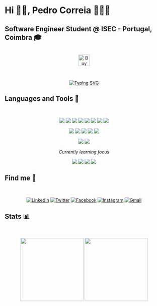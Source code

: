 # Hi 👋🏼, Pedro Correia 👨🏼‍💻

## Software Engineer Student @ ISEC - Portugal, Coimbra 🎓

<p align="center">
<br>
<a href='https://ko-fi.com/E1E757D6Z' target='_blank'><img height='36' style='border:0px;height:36px;' src='https://cdn.ko-fi.com/cdn/kofi4.png?v=2' border='0' alt='Buy Me a Coffee at ko-fi.com' /></a>
</p>
<br>
<p align="center">
<a href="https://git.io/typing-svg"><img src="https://readme-typing-svg.herokuapp.com?font=Fira+Code&duration=2000&pause=1000&color=F7F7F7&width=720&lines=Code+is+like+humor.+When+you+have+to+explain+it%2C+it%E2%80%99s+bad." alt="Typing SVG" /></a>
</p>

## Languages and Tools 🔧
<br>
<p align="center">
<img src="https://img.shields.io/badge/java-%23ED8B00.svg?style=for-the-badge&logo=java&logoColor=white">
<img src="https://img.shields.io/badge/c-%2300599C.svg?style=for-the-badge&logo=c&logoColor=white">
<img src="https://img.shields.io/badge/c++-%2300599C.svg?style=for-the-badge&logo=c%2B%2B&logoColor=white">
<img src="https://img.shields.io/badge/c%23-%23239120.svg?style=for-the-badge&logo=c-sharp&logoColor=white">
<img src="https://img.shields.io/badge/python-3670A0?style=for-the-badge&logo=python&logoColor=ffdd54">
<img src="https://img.shields.io/badge/html5-%23E34F26.svg?style=for-the-badge&logo=html5&logoColor=white">
<img src="https://img.shields.io/badge/css3-%231572B6.svg?style=for-the-badge&logo=css3&logoColor=white">
<img src="https://img.shields.io/badge/Matlab-CC2927.svg?style=for-the-badge&logo=matlab&logoColor=white">
</p>
<p align="center">
<img src="https://img.shields.io/badge/.NET-5C2D91?style=for-the-badge&logo=.net&logoColor=white">
<img src="https://img.shields.io/badge/spring-%236DB33F.svg?style=for-the-badge&logo=spring&logoColor=white">
<img src="https://img.shields.io/badge/mysql-%2300f.svg?style=for-the-badge&logo=mysql&logoColor=white">
<img src="https://img.shields.io/badge/Microsoft%20SQL%20Server-CC2927?style=for-the-badge&logo=microsoft%20sql%20server&logoColor=white">
<img src="https://img.shields.io/badge/sqlite-%2307405e.svg?style=for-the-badge&logo=sqlite&logoColor=white">
</p>
<p align="center">
<img src="https://img.shields.io/badge/latex-%23008080.svg?style=for-the-badge&logo=latex&logoColor=white">
<img src="https://img.shields.io/badge/markdown-%23000000.svg?style=for-the-badge&logo=markdown&logoColor=white">
</p>
<p align="center">
<i>Currently learning focus</i>
</p>
<p align="center">
<img src="https://img.shields.io/badge/Flutter-%2302569B.svg?style=for-the-badge&logo=Flutter&logoColor=white">
<img src="https://img.shields.io/badge/dart-%230175C2.svg?style=for-the-badge&logo=dart&logoColor=white">
<img src="https://img.shields.io/badge/Firebase-039BE5?style=for-the-badge&logo=Firebase&logoColor=white">
<img src="https://img.shields.io/badge/kotlin-%237F52FF.svg?style=for-the-badge&logo=kotlin&logoColor=white">
</p>

## Find me 👀
<br>
<p align="center">
<a href="https://www.linkedin.com/in/pedrogrcorreia/"> <img src="https://img.shields.io/badge/LinkedIn-pedrogrcorreia-informational?style=for-the-badge&logo=linkedin" alt="LinkedIn"></a>
<a href="https://twitter.com/pedrogrcorreia"> <img src="https://img.shields.io/badge/Twitter-pedrogrcorreia-9cf?style=for-the-badge&logo=twitter" alt="Twitter"></a>
<a href="https://www.facebook.com/pedrogrcorreia"> <img src="https://img.shields.io/badge/facebook-pedrogrcorreia-9cc?style=for-the-badge&logo=facebook" alt="Facebook"></a>
<a href="https://www.instagram.com/pedrogrcorreia"> <img src="https://img.shields.io/badge/instagram-pedrogrcorreia-red?style=for-the-badge&logo=instagram" alt="Instagram"></a>
<a href="mailto:pedrogrcorreia@gmail.com"> <img src="https://img.shields.io/badge/gmail-pedrogrcorreia-green?style=for-the-badge&logo=gmail" alt="Gmail"></a>


## Stats 📊
<br>
<p align="center">
<img src ="https://github-readme-stats.vercel.app/api/top-langs/?username=pedrogrcorreia&theme=dracula" height=200>
<img src ="https://github-readme-stats.vercel.app/api?username=pedrogrcorreia&show_icons=true&theme=dracula&count_private=true" height=200>
</p>


<!---
pedrogrcorreia/pedrogrcorreia is a ✨ special ✨ repository because its `README.md` (this file) appears on your GitHub profile.
You can click the Preview link to take a look at your changes.
--->
